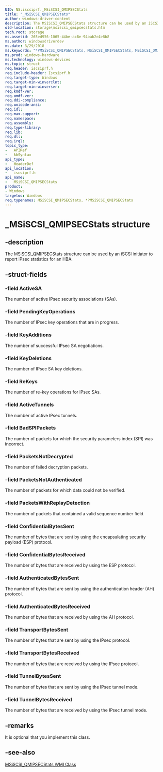 ```yaml
---
UID: NS:iscsiprf._MSiSCSI_QMIPSECStats
title: "_MSiSCSI_QMIPSECStats"
author: windows-driver-content
description: The MSiSCSI_QMIPSECStats structure can be used by an iSCSI initiator to report IPsec statistics for an HBA.
old-location: storage\msiscsi_qmipsecstats.htm
tech.root: storage
ms.assetid: 265ed956-1065-44be-ac8e-94bab2e4e8b8
ms.author: windowsdriverdev
ms.date: 3/29/2018
ms.keywords: "*PMSiSCSI_QMIPSECStats, MSiSCSI_QMIPSECStats, MSiSCSI_QMIPSECStats structure [Storage Devices], PMSiSCSI_QMIPSECStats, PMSiSCSI_QMIPSECStats structure pointer [Storage Devices], _MSiSCSI_QMIPSECStats, iscsiprf/MSiSCSI_QMIPSECStats, iscsiprf/PMSiSCSI_QMIPSECStats, storage.msiscsi_qmipsecstats, structs-iSCSI_979ce8ac-35be-4ac1-930a-6614053fc805.xml"
ms.prod: windows-hardware
ms.technology: windows-devices
ms.topic: struct
req.header: iscsiprf.h
req.include-header: Iscsiprf.h
req.target-type: Windows
req.target-min-winverclnt: 
req.target-min-winversvr: 
req.kmdf-ver: 
req.umdf-ver: 
req.ddi-compliance: 
req.unicode-ansi: 
req.idl: 
req.max-support: 
req.namespace: 
req.assembly: 
req.type-library: 
req.lib: 
req.dll: 
req.irql: 
topic_type:
-	APIRef
-	kbSyntax
api_type:
-	HeaderDef
api_location:
-	iscsiprf.h
api_name:
-	MSiSCSI_QMIPSECStats
product:
- Windows
targetos: Windows
req.typenames: MSiSCSI_QMIPSECStats, *PMSiSCSI_QMIPSECStats
---
```


# _MSiSCSI_QMIPSECStats structure


## -description


The MSiSCSI_QMIPSECStats structure can be used by an iSCSI initiator to report IPsec statistics for an HBA. 


## -struct-fields




### -field ActiveSA

The number of active IPsec security associations (SAs). 


### -field PendingKeyOperations

The number of IPsec key operations that are in progress. 


### -field KeyAdditions

The number of successful IPsec SA negotiations. 


### -field KeyDeletions

The number of IPsec SA key deletions. 


### -field ReKeys

The number of re-key operations for IPsec SAs. 


### -field ActiveTunnels

The number of active IPsec tunnels. 


### -field BadSPIPackets

The number of packets for which the security parameters index (SPI) was incorrect.


### -field PacketsNotDecrypted

The number of failed decryption packets. 


### -field PacketsNotAuthenticated

The number of packets for which data could not be verified.


### -field PacketsWithReplayDetection

The number of packets that contained a valid sequence number field.


### -field ConfidentialBytesSent

The number of bytes that are sent by using the encapsulating security payload (ESP) protocol.


### -field ConfidentialBytesReceived

The number of bytes that are received by using the ESP protocol.


### -field AuthenticatedBytesSent

The number of bytes that are sent by using the authentication header (AH) protocol.


### -field AuthenticatedBytesReceived

The number of bytes that are received by using the AH protocol.


### -field TransportBytesSent

The number of bytes that are sent by using the IPsec protocol. 


### -field TransportBytesReceived

The number of bytes that are received by using the IPsec protocol. 


### -field TunnelBytesSent

The number of bytes that are sent by using the IPsec tunnel mode.


### -field TunnelBytesReceived

The number of bytes that are received by using the IPsec tunnel mode.


## -remarks



It is optional that you implement this class.




## -see-also




<a href="https://msdn.microsoft.com/library/windows/hardware/ff563105">MSiSCSI_QMIPSECStats WMI Class</a>
 

 

